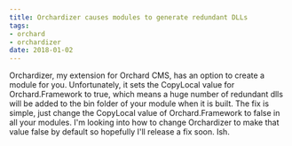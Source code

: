 ```yaml
---
title: Orchardizer causes modules to generate redundant DLLs
tags:
- orchard
- orchardizer
date: 2018-01-02
---
```

Orchardizer, my extension for Orchard CMS, has an option to create a module for you. Unfortunately, it sets the CopyLocal value for Orchard.Framework to true, which means a huge number of redundant dlls will be added to the bin folder of your module when it is built. The fix is simple, just change the CopyLocal value of Orchard.Framework to false in all your modules. I'm looking into how to change Orchardizer to make that value false by default so hopefully I'll release a fix soon. Ish.